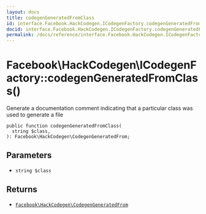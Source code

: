 ```yaml
---
layout: docs
title: codegenGeneratedFromClass
id: interface.Facebook.HackCodegen.ICodegenFactory.codegenGeneratedFromClass
docid: interface.Facebook.HackCodegen.ICodegenFactory.codegenGeneratedFromClass
permalink: /docs/reference/interface.Facebook.HackCodegen.ICodegenFactory.codegenGeneratedFromClass/
---
```

# Facebook\\HackCodegen\\ICodegenFactory::codegenGeneratedFromClass()




Generate a documentation comment indicating that a particular class was
used to generate a file




``` Hack
public function codegenGeneratedFromClass(
  string $class,
): Facebook\HackCodegen\CodegenGeneratedFrom;
```




## Parameters




* ` string $class `




## Returns




- [` Facebook\HackCodegen\CodegenGeneratedFrom `](<class.Facebook.HackCodegen.CodegenGeneratedFrom.md>)
